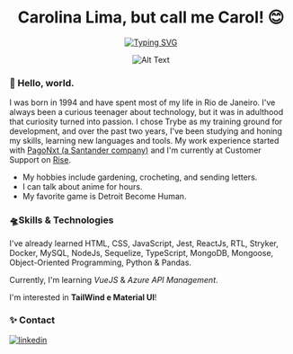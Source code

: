 <div align="center">

# Carolina Lima, but call me Carol! 😊

  
[![Typing SVG](https://readme-typing-svg.demolab.com?font=Fira+Code&pause=1000&color=8A7BF7&width=350&lines=Full+Stack+Web+Developer;In+love+with+Front+End+<3)](https://git.io/typing-svg)
  
 
![Alt Text](https://media.tenor.com/TuYN6dmAclUAAAAC/cyberpunk.gif 'Gif Cyberpunk')

<div align="left">
  
### 🌌 Hello, world.
I was born in 1994 and have spent most of my life in Rio de Janeiro. I've always been a curious teenager about technology, but it was in adulthood that curiosity turned into passion. I chose Trybe as my training ground for development, and over the past two years, I've been studying and honing my skills, learning new languages and tools. My work experience started with [PagoNxt (a Santander company)](https://www.pagonxt.com/home) and I'm currently at Customer Support on [Rise](https://www.riseworks.io/). 
 
  
* My hobbies include gardening, crocheting, and sending letters. 
* I can talk about anime for hours. 
* My favorite game is Detroit Become Human.
  
  
### 🛸Skills & Technologies
I've already learned HTML, CSS, JavaScript, Jest, ReactJs, RTL, Stryker, Docker, MySQL, NodeJs, Sequelize, TypeScript, MongoDB, Mongoose, Object-Oriented Programming, Python & Pandas.
  
Currently, I'm learning _VueJS_ & _Azure API Management_.
  
I'm interested in **TailWind e Material UI**!
  
### ✨ Contact
  
[![linkedin](https://img.shields.io/badge/linkedin-0A66C2?style=for-the-badge&logo=linkedin&logoColor=white)](https://www.linkedin.com/in/carolinalimadev/)
